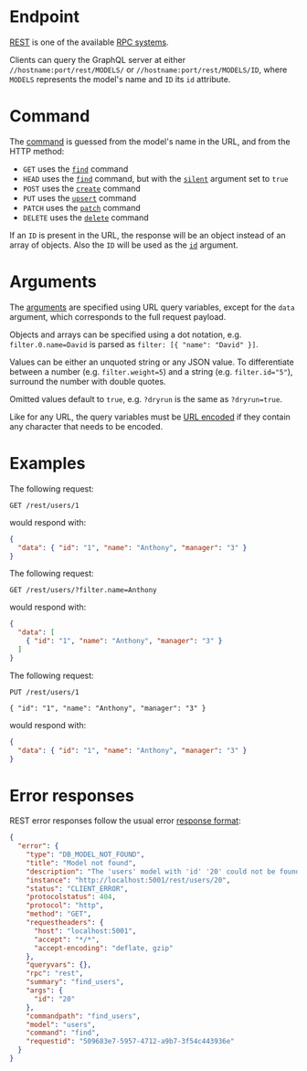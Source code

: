 # Endpoint

[REST](https://en.wikipedia.org/wiki/Representational_state_transfer)
is one of the available [RPC systems](rpc.md).

Clients can query the GraphQL server at either
`//hostname:port/rest/MODELS/` or `//hostname:port/rest/MODELS/ID`, where
`MODELS` represents the model's name and `ID` its `id` attribute.

# Command

The [command](rpc.md#rpc) is guessed from the model's name
in the URL, and from the HTTP method:
  - `GET` uses the [`find`](crud.md#find-command) command
  - `HEAD` uses the [`find`](crud.md#find-command) command, but with the
    [`silent`](silent.md) argument set to `true`
  - `POST` uses the [`create`](crud.md#create-command) command
  - `PUT` uses the [`upsert`](crud.md#upsert-command) command
  - `PATCH` uses the [`patch`](crud.md#patch-command) command
  - `DELETE` uses the [`delete`](crud.md#delete-command) command

If an `ID` is present in the URL, the response will be an object instead of
an array of objects. Also the `ID` will be used as the
[`id`](filtering.md#id-argument) argument.

# Arguments

The [arguments](rpc.md#rpc) are specified using URL query
variables, except for the `data` argument, which corresponds to the full
request payload.

Objects and arrays can be specified using a dot notation, e.g.
`filter.0.name=David` is parsed as `filter: [{ "name": "David" }]`.

Values can be either an unquoted string or any JSON value. To differentiate
between a number (e.g. `filter.weight=5`) and a string (e.g. `filter.id="5"`),
surround the number with double quotes.

Omitted values default to `true`, e.g. `?dryrun` is the same as `?dryrun=true`.

Like for any URL, the query variables must be
[URL encoded](https://en.wikipedia.org/wiki/Percent-encoding) if they contain
any character that needs to be encoded.

# Examples

The following request:

```HTTP
GET /rest/users/1
```

would respond with:

```json
{
  "data": { "id": "1", "name": "Anthony", "manager": "3" }
}
```

The following request:

```HTTP
GET /rest/users/?filter.name=Anthony
```

would respond with:

```json
{
  "data": [
    { "id": "1", "name": "Anthony", "manager": "3" }
  ]
}
```

The following request:

```HTTP
PUT /rest/users/1

{ "id": "1", "name": "Anthony", "manager": "3" }
```

would respond with:

```json
{
  "data": { "id": "1", "name": "Anthony", "manager": "3" }
}
```

# Error responses

REST error responses follow the usual error
[response format](error.md#error-responses-sent-to-clients):

```json
{
  "error": {
    "type": "DB_MODEL_NOT_FOUND",
    "title": "Model not found",
    "description": "The 'users' model with 'id' '20' could not be found",
    "instance": "http://localhost:5001/rest/users/20",
    "status": "CLIENT_ERROR",
    "protocolstatus": 404,
    "protocol": "http",
    "method": "GET",
    "requestheaders": {
      "host": "localhost:5001",
      "accept": "*/*",
      "accept-encoding": "deflate, gzip"
    },
    "queryvars": {},
    "rpc": "rest",
    "summary": "find_users",
    "args": {
      "id": "20"
    },
    "commandpath": "find_users",
    "model": "users",
    "command": "find",
    "requestid": "509683e7-5957-4712-a9b7-3f54c443936e"
  }
}
```
